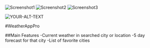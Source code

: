 ![Screenshot1](https://github.com/flashyhuckle/WeatherAppPro/tree/main/ReadmeScreenshots/ScreenshotLanding.png) ![Screenshot2](https://github.com/flashyhuckle/WeatherAppPro/tree/main/ReadmeScreenshots/ScreenshotForecast.png) ![Screenshot3](https://github.com/flashyhuckle/WeatherAppPro/tree/main/ReadmeScreenshots/ScreenshotFavorites.png)

<picture>
 <source media="(prefers-color-scheme: dark)" srcset="[YOUR-DARKMODE-IMAGE](https://github.com/flashyhuckle/WeatherAppPro/tree/main/ReadmeScreenshots/ScreenshotLanding.png)">
 <source media="(prefers-color-scheme: light)" srcset="YOUR-LIGHTMODE-IMAGE">
 <img alt="YOUR-ALT-TEXT" src="YOUR-DEFAULT-IMAGE">
</picture>

#WeatherAppPro

##Main Features
-Current weather in searched city or location
-5 day forecast for that city
-List of favorite cities
